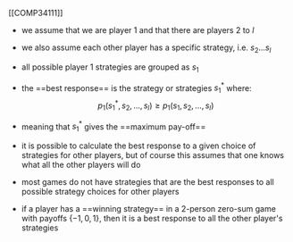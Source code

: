 [[COMP34111]]

- we assume that we are player 1 and that there are players 2 to $l$
- we also assume each other player has a specific strategy, i.e. $s_2...s_l$
- all possible player 1 strategies are grouped as $s_1$
- the ==best response== is the strategy or strategies $s^*_1$ where:
$$p_1(s^*_1,s_2,...,s_l) \geq p_1(s_1,s_2,...,s_l)$$
- meaning that $s^*_1$ gives the ==maximum pay-off==
- it is possible to calculate the best response to a given choice of strategies for other players, but of course this assumes that one knows what all the other players will do
- most games do not have strategies that are the best responses to all possible strategy choices for other players

- if a player has a ==winning strategy== in a 2-person zero-sum game with payoffs $\{-1,0,1\}$, then it is a best response to all the other player's strategies